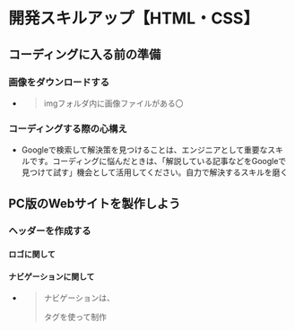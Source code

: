 # 開発スキルアップ【HTML・CSS】
## コーディングに入る前の準備
### 画像をダウンロードする
 - >imgフォルダ内に画像ファイルがある〇
### コーディングする際の心構え
 - Googleで検索して解決策を見つけることは、エンジニアとして重要なスキルです。コーディングに悩んだときは、「解説している記事などをGoogleで見つけて試す」機会として活用してください。自力で解決するスキルを磨く
## PC版のWebサイトを製作しよう
### ヘッダーを作成する
#### ロゴに関して
#### ナビゲーションに関して
  - >ナビゲーションは、<nav>タグを使って制作

